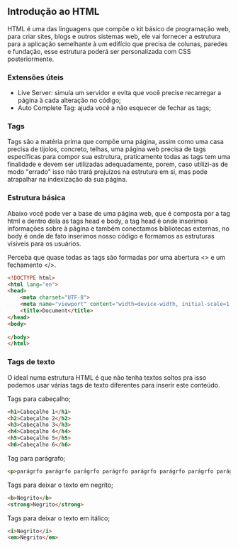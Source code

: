 ## Introdução ao HTML
HTML é uma das linguagens que compõe o kit básico de programação web, para criar sites, blogs e outros sistemas web, ele vai fornecer a estrutura para a aplicação semelhante à um edifício que precisa de colunas, paredes e fundação, esse estrutura poderá ser personalizada com CSS posteriormente.

### Extensões úteis

- Live Server: simula um servidor e evita que você precise recarregar a página à cada alteração no código;
- Auto Complete Tag: ajuda você a não esquecer de fechar as tags;

### Tags

Tags são a matéria prima que compõe uma página, assim como uma casa precisa de tijolos, concreto, telhas, uma página web precisa de tags específicas para compor sua estrutura, praticamente todas as tags tem uma finalidade e devem ser utilizadas adequadamente, porem, caso utilizi-as de modo "errado" isso não trará prejuízos na estrutura em si, mas pode atrapalhar na indexização da sua página.

### Estrutura básica

Abaixo você pode ver a base de uma página web, que é composta por a tag html e dentro dela as tags head e body, a tag head é onde inserimos informações sobre à página e também conectamos bibliotecas externas, no body é onde de fato inserimos nosso código e formamos as estruturas vísiveis para os usuários.

Perceba que quase todas as tags são formadas por uma abertura \<\> e um fechamento \<\/\>.

```html
<!DOCTYPE html>
<html lang="en">
<head>
    <meta charset="UTF-8">
    <meta name="viewport" content="width=device-width, initial-scale=1.0">
    <title>Document</title>
</head>
<body>
    
</body>
</html>
```

### Tags de texto

O ideal numa estrutura HTML é que não tenha textos soltos pra isso podemos usar várias tags de texto diferentes para inserir este conteúdo.

Tags para cabeçalho;

```html
<h1>Cabeçalho 1</h1>
<h2>Cabeçalho 2</h2>
<h3>Cabeçalho 3</h3>
<h4>Cabeçalho 4</h4>
<h5>Cabeçalho 5</h5>
<h6>Cabeçalho 6</h6>
```

Tag para parágrafo;

```html
<p>parágrfo parágrfo parágrfo parágrfo parágrfo parágrfo parágrfo parágrfo parágrfo.</p>
```

Tags para deixar o texto em negrito;

```html
<b>Negrito</b>
<strong>Negrito</strong> 
```

Tags para deixar o texto em itálico;

```html
<i>Negrito</i>
<em>Negrito</em> 
```

